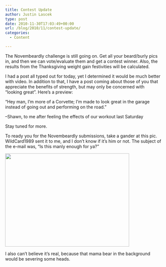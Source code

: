```yaml
---
title: Contest Update
author: Justin Lascek
type: post
date: 2010-11-30T17:03:49+00:00
url: /blog/2010/11/contest-update/
categories:
  - Content

---
```

The Novembeardly challenge is still going on. Get all your beard/burly pics in, and then we can vote/evaluate them and get a contest winner. Also, the results from the Thanksgiving weight gain festivities will be calculated.
  

  
I had a post all typed out for today, yet I determined it would be much better with video. In addition to that, I have a post coming about those of you that appreciate the benefits of strength, but may only be concerned with &#8220;looking great&#8221;. Here&#8217;s a preview:
  
&#8220;Hey man, I&#8217;m more of a Corvette; I&#8217;m made to look great in the garage instead of going out and performing on the road.&#8221;
  
&#8211;Shawn, to me after feeling the effects of our workout last Saturday
  
Stay tuned for more.
  

  
To ready you for the Novembeardly submissions, take a gander at this pic. WildCard1989 sent it to me, and I don&#8217;t know if it&#8217;s him or not. The subject of the e-mail was, &#8220;Is this manly enough for ya?&#8221;
  

  
[<img data-attachment-id="3275" data-permalink="/blog/2010/11/contest-update/havin-some-fun/" data-orig-file="/2010/11/havin-some-fun.jpg" data-orig-size="600,450" data-comments-opened="1" data-image-meta="{&quot;aperture&quot;:&quot;0&quot;,&quot;credit&quot;:&quot;&quot;,&quot;camera&quot;:&quot;&quot;,&quot;caption&quot;:&quot;&quot;,&quot;created_timestamp&quot;:&quot;0&quot;,&quot;copyright&quot;:&quot;&quot;,&quot;focal_length&quot;:&quot;0&quot;,&quot;iso&quot;:&quot;0&quot;,&quot;shutter_speed&quot;:&quot;0&quot;,&quot;title&quot;:&quot;&quot;}" data-image-title="havin some fun" data-image-description="" data-medium-file="/2010/11/havin-some-fun-400x300.jpg" data-large-file="/2010/11/havin-some-fun.jpg" src="/2010/11/havin-some-fun-400x300.jpg" alt="" title="havin some fun" width="400" height="300" class="aligncenter size-medium wp-image-3275" srcset="/2010/11/havin-some-fun-400x300.jpg 400w, /2010/11/havin-some-fun.jpg 600w" sizes="(max-width: 400px) 100vw, 400px" />][1]
  

  
I also can&#8217;t believe it&#8217;s real, because that mama bear in the background would be severing some heads.

 [1]: /2010/11/havin-some-fun.jpg
